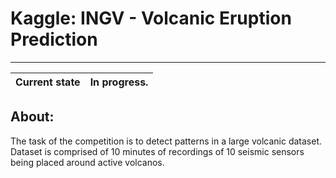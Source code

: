 # Kaggle: INGV - Volcanic Eruption Prediction
---
Current state | In progress.
--------------|-------------
## About:
The task of the competition is to detect patterns in a large volcanic dataset. Dataset is comprised of 10 minutes of recordings of 10 seismic sensors being placed around active volcanos.
